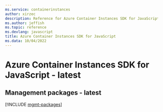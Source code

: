 ```yaml
---
ms.service: containerinstances
author: xirzec
description: Reference for Azure Container Instances SDK for JavaScript
ms.author: jeffish
ms.topic: reference
ms.devlang: javascript
title: Azure Container Instances SDK for JavaScript
ms.data: 10/04/2022
---
```

# Azure Container Instances SDK for JavaScript - latest

## Management packages - latest
[!INCLUDE [mgmt-packages](container-instances-mgmt-index.md)]